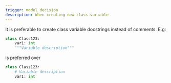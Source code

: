 ```yaml
---
trigger: model_decision
description: When creating new class variable
---
```


It is preferable to create class variable docstrings instead of comments. E.g:

```py
class Class123:
    var1: int
    """Variable description"""
```
is preferred over 
```py
class Class123:
    # Variable description
    var1: int
```
